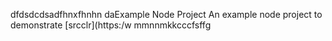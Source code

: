 dfdsdcdsadfhnxfhnhn daExample Node Project
An example node project to demonstrate [srcclr](https:/w
mmnnmkkcccfsffg
